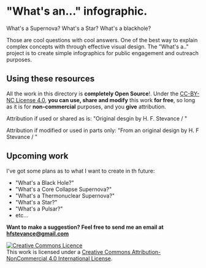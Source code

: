 
# "What's an..." infographic.

What's a Supernova? What's a Star? What's a blackhole?

Those are cool questions with cool answers. One of the best way to explain complex concepts with through effective visual design. The "What's a.." project is to create simple infographics for public engagement and outreach purposes. 

## Using these resources

All the work in this directory is **completely Open Source**!. Under the [CC-BY-NC License 4.0](https://creativecommons.org/licenses/by-nc/4.0/), **you can use, share and modify** this work **for free**, so long as it is for **non-commercial** purposes, and you **give** attribution. 

Attribution if used or shared as is:
"Original desgin by H. F. Stevance / "

Attribution if modified or used in parts only:
"From an original design by H. F Stevance / "

## Upcoming work

I've got some plans as to what I want to create in th future:
 - "What's a Black Hole?"
 - "What's a Core Collapse Supernova?"
 - "What's a Thermonuclear Supernova?"
 - "What's a Star?"
 - "What's a Pulsar?"
 - etc...
 
 **Want to make a suggestion? Feel free to send me an email at hfstevance@gmail.com**





<a rel="license" href="http://creativecommons.org/licenses/by-nc/4.0/"><img alt="Creative Commons Licence" style="border-width:0" src="https://i.creativecommons.org/l/by-nc/4.0/88x31.png" /></a><br />This work is licensed under a <a rel="license" href="http://creativecommons.org/licenses/by-nc/4.0/">Creative Commons Attribution-NonCommercial 4.0 International License</a>.
